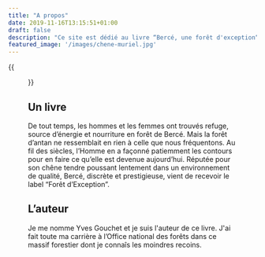 ```yaml
---
title: "A propos"
date: 2019-11-16T13:15:51+01:00
draft: false
description: "Ce site est dédié au livre “Bercé, une forêt d'exception“, écrit par Yves Gouchet, paru en 6 Juin 2018 aux éditions de l'Étrave"
featured_image: '/images/chene-muriel.jpg'
---
```

{{<figure src="/images/articles/livre-berce-une-foret-d-exception.jpg" title="Bercé, une forêt d'exception écrit par Yves Gouchet, paru le 06/06/2018 aux éditions Étrave">}}

## Un livre

De tout temps, les hommes et les femmes ont trouvés refuge, source d’énergie et nourriture en forêt de Bercé.
Mais la forêt d’antan ne ressemblait en rien à celle que nous fréquentons.
Au fil des siècles, l’Homme en a façonné patiemment les contours pour en faire ce qu’elle est devenue
aujourd’hui.
Réputée pour son chêne tendre poussant lentement dans un environnement de qualité, Bercé, discrète et
prestigieuse, vient de recevoir le label “Forêt d’Exception”.

## L’auteur

Je me nomme Yves Gouchet et je suis l'auteur de ce livre.
J'ai fait toute ma carrière à l’Office national des forêts dans ce massif forestier dont je connaîs
les moindres recoins.